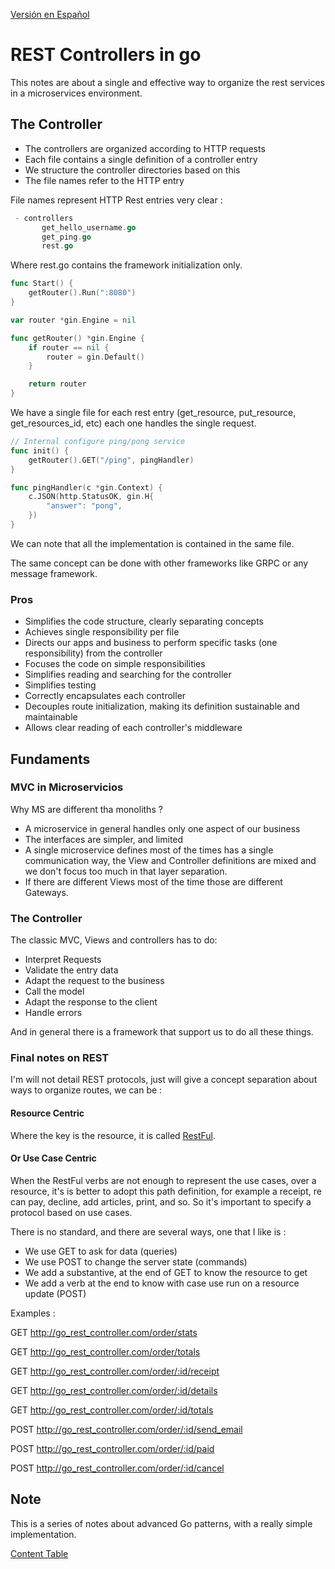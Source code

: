 [Versión en Español](README.md)

# REST Controllers in go

This notes are about a single and effective way to organize the rest services in a microservices environment.

## The Controller

- The controllers are organized according to HTTP requests
- Each file contains a single definition of a controller entry
- We structure the controller directories based on this
- The file names refer to the HTTP entry

File names represent HTTP Rest entries very clear :

```go
 - controllers
       get_hello_username.go
       get_ping.go
       rest.go
```

Where rest.go contains the framework initialization only.

```go
func Start() {
	getRouter().Run(":8080")
}

var router *gin.Engine = nil

func getRouter() *gin.Engine {
	if router == nil {
		router = gin.Default()
	}

	return router
}
```

We have a single file for each rest entry (get_resource, put_resource, get_resources_id, etc) each one handles the single request.

```go
// Internal configure ping/pong service
func init() {
	getRouter().GET("/ping", pingHandler)
}

func pingHandler(c *gin.Context) {
	c.JSON(http.StatusOK, gin.H{
		"answer": "pong",
	})
}
```

We can note that all the implementation is contained in the same file.

The same concept can be done with other frameworks like GRPC or any message framework.

### Pros

- Simplifies the code structure, clearly separating concepts
- Achieves single responsibility per file
- Directs our apps and business to perform specific tasks (one responsibility) from the controller
- Focuses the code on simple responsibilities
- Simplifies reading and searching for the controller
- Simplifies testing
- Correctly encapsulates each controller
- Decouples route initialization, making its definition sustainable and maintainable
- Allows clear reading of each controller's middleware

## Fundaments

### MVC in Microservicios

Why MS are different tha monoliths ?

- A microservice in general handles only one aspect of our business
- The interfaces are simpler, and limited
- A single microservice defines most of the times has a single communication way, the View and Controller definitions are mixed and we don't focus too much in that layer separation.
- If there are different Views most of the time those are different Gateways.

### The Controller

The classic MVC, Views and controllers has to do:

- Interpret Requests
- Validate the entry data
- Adapt the request to the business
- Call the model
- Adapt the response to the client
- Handle errors

And in general there is a framework that support us to do all these things.

### Final notes on REST

I'm will not detail REST protocols, just will give a concept separation about ways to organize routes, we can be :

#### Resource Centric

Where the key is the resource, it is called [RestFul](https://en.wikipedia.org/wiki/Representational_state_transfer).

#### Or Use Case Centric

When the RestFul verbs are not enough to represent the use cases, over a resource, it's is better to adopt this path definition, for example a receipt, re can pay, decline, add articles, print, and so. So it's important to specify a protocol based on use cases.

There is no standard, and there are several ways, one that I like is :

- We use GET to ask for data (queries)
- We use POST to change the server state (commands)
- We add a substantive, at the end of GET to know the resource to get
- We add a verb at the end to know with case use run on a resource update (POST)

Examples :

GET http://go_rest_controller.com/order/stats

GET http://go_rest_controller.com/order/totals

GET http://go_rest_controller.com/order/:id/receipt

GET http://go_rest_controller.com/order/:id/details

GET http://go_rest_controller.com/order/:id/totals

POST http://go_rest_controller.com/order/:id/send_email

POST http://go_rest_controller.com/order/:id/paid

POST http://go_rest_controller.com/order/:id/cancel

## Note

This is a series of notes about advanced Go patterns, with a really simple implementation.

[Content Table](../README_en.md)
